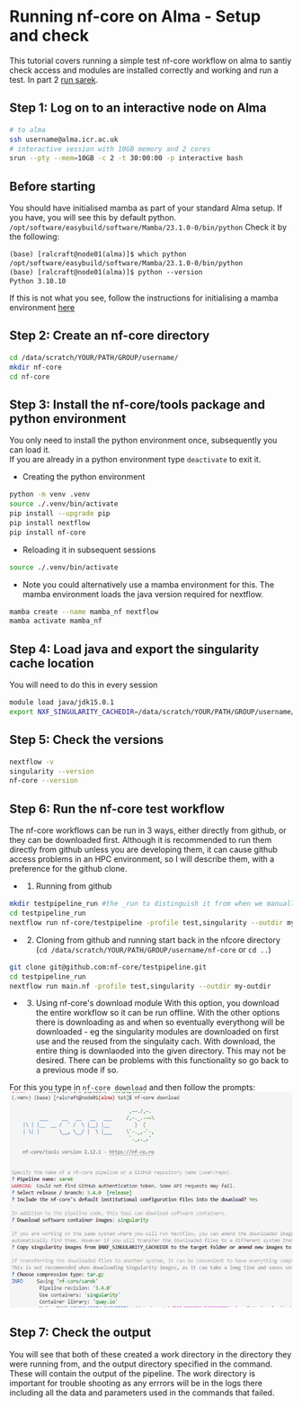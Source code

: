 # Running nf-core on Alma - Setup and check

This tutorial covers running a simple test nf-core workflow on alma to santiy check access and modules are installed correctly and working and run a test. In part 2 [run sarek](nf-core-2.md).

## Step 1: Log on to an interactive node on Alma
    
```bash
# to alma
ssh username@alma.icr.ac.uk
# interactive session with 10GB memory and 2 cores
srun --pty --mem=10GB -c 2 -t 30:00:00 -p interactive bash    
```
## Before starting
You should have initialised mamba as part of your standard Alma setup. If you have, you will see this by default python. ```/opt/software/easybuild/software/Mamba/23.1.0-0/bin/python``` Check it by the following:
```
(base) [ralcraft@node01(alma)]$ which python
/opt/software/easybuild/software/Mamba/23.1.0-0/bin/python
(base) [ralcraft@node01(alma)]$ python --version
Python 3.10.10
```
If this is not what you see, follow the instructions for initialising a mamba environment [here](../conda/basics.md) 

## Step 2: Create an nf-core directory

```bash
cd /data/scratch/YOUR/PATH/GROUP/username/
mkdir nf-core
cd nf-core
```

## Step 3: Install the nf-core/tools package and python environment
You only need to install the python environment once, subsequently you can load it.  
If you are already in a python environment type ```deactivate``` to exit it.

- Creating the python environment
```bash
python -m venv .venv
source ./.venv/bin/activate
pip install --upgrade pip
pip install nextflow
pip install nf-core
```

- Reloading it in subsequent sessions
```bash
source ./.venv/bin/activate
```
- Note you could alternatively use a mamba environment for this. The mamba environment loads the java version required for nextflow.  
```bash
mamba create --name mamba_nf nextflow
mamba activate mamba_nf
```

## Step 4: Load java and export the singularity cache location
You will need to do this in every session
```bash
module load java/jdk15.0.1
export NXF_SINGULARITY_CACHEDIR=/data/scratch/YOUR/PATH/GROUP/username/.singularity/cache
```

## Step 5: Check the versions
```bash
nextflow -v
singularity --version
nf-core --version
```

## Step 6: Run the nf-core test workflow
The nf-core workflows can be run in 3 ways, either directly from github, or they can be downloaded first.
Although it is recommended to run them directly from github unless you are developing them, it can cause github access problems in an HPC environment, so I will describe them, with a preference for the github clone.

- 1. Running from github
```bash
mkdir testpipeline_run #the _run to distinguish it from when we manually pull
cd testpipeline_run
nextflow run nf-core/testpipeline -profile test,singularity --outdir my-outdir
```

- 2. Cloning from github and running
start back in the nfcore directory (```cd /data/scratch/YOUR/PATH/GROUP/username/nf-core``` or ```cd ..```)
```bash
git clone git@github.com:nf-core/testpipeline.git
cd testpipeline_run
nextflow run main.nf -profile test,singularity --outdir my-outdir
```

- 3. Using nf-core's download module
With this option, you download the entire workflow so it can be run offline. With the other options there is downloading as and when so eventually everythong will be downloaded - eg the singularity modules are downloaded on first use and the reused from the singulaity cach. With download, the entire thing is downlaoded into the given directory. This may not be desired. There can be problems with this functionality so go back to a previous mode if so.

For this you type in ```nf-core download``` and then follow the prompts:
![alt text](../assets/nf-core-download.png)


## Step 7: Check the output
You will see that both of these created a work directory in the directory they were running from, and the output directory specified in the command. These will contain the output of the pipeline. The work directory is important for trouble shooting as any errrors will be in the logs there including all the data and parameters used in the commands that failed.